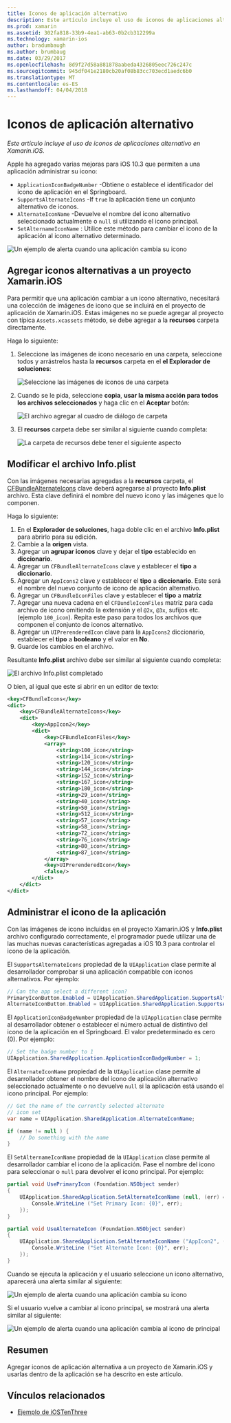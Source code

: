 ```yaml
---
title: Iconos de aplicación alternativo
description: Este artículo incluye el uso de iconos de aplicaciones alternativo en Xamarin.iOS.
ms.prod: xamarin
ms.assetid: 302fa818-33b9-4ea1-ab63-0b2cb312299a
ms.technology: xamarin-ios
author: bradumbaugh
ms.author: brumbaug
ms.date: 03/29/2017
ms.openlocfilehash: 8d9f27d58a881878aabeda4326805eec726c247c
ms.sourcegitcommit: 945df041e2180cb20af08b83cc703ecd1aedc6b0
ms.translationtype: MT
ms.contentlocale: es-ES
ms.lasthandoff: 04/04/2018
---
```

# <a name="alternate-app-icons"></a>Iconos de aplicación alternativo

_Este artículo incluye el uso de iconos de aplicaciones alternativo en Xamarin.iOS._

Apple ha agregado varias mejoras para iOS 10.3 que permiten a una aplicación administrar su icono:

 - `ApplicationIconBadgeNumber` -Obtiene o establece el identificador del icono de aplicación en el Springboard.
 - `SupportsAlternateIcons` -If `true` la aplicación tiene un conjunto alternativo de iconos.
 - `AlternateIconName` -Devuelve el nombre del icono alternativo seleccionado actualmente o `null` si utilizando el icono principal.
 - `SetAlternameIconName` : Utilice este método para cambiar el icono de la aplicación al icono alternativo determinado.

![](alternate-app-icons-images/icons04.png "Un ejemplo de alerta cuando una aplicación cambia su icono")

<a name="Adding-Alternate-Icons" />

## <a name="adding-alternate-icons-to-a-xamarinios-project"></a>Agregar iconos alternativas a un proyecto Xamarin.iOS

Para permitir que una aplicación cambiar a un icono alternativo, necesitará una colección de imágenes de icono que se incluirá en el proyecto de aplicación de Xamarin.iOS. Estas imágenes no se puede agregar al proyecto con típica `Assets.xcassets` método, se debe agregar a la **recursos** carpeta directamente.

Haga lo siguiente:

1. Seleccione las imágenes de icono necesario en una carpeta, seleccione todos y arrástrelos hasta la **recursos** carpeta en el **el Explorador de soluciones**:

    ![](alternate-app-icons-images/icons00.png "Seleccione las imágenes de iconos de una carpeta")

2. Cuando se le pida, seleccione **copia**, **usar la misma acción para todos los archivos seleccionados** y haga clic en el **Aceptar** botón:

    ![](alternate-app-icons-images/icons02.png "El archivo agregar al cuadro de diálogo de carpeta")

3. El **recursos** carpeta debe ser similar al siguiente cuando completa:

    ![](alternate-app-icons-images/icons01.png "La carpeta de recursos debe tener el siguiente aspecto")

<a name="Modifying-the-Info.plist-File" />

## <a name="modifying-the-infoplist-file"></a>Modificar el archivo Info.plist

Con las imágenes necesarias agregadas a la **recursos** carpeta, el [CFBundleAlternateIcons](https://developer.apple.com/library/content/documentation/General/Reference/InfoPlistKeyReference/Articles/CoreFoundationKeys.html#//apple_ref/doc/uid/TP40009249-SW13) clave deberá agregarse al proyecto **Info.plist** archivo. Esta clave definirá el nombre del nuevo icono y las imágenes que lo componen.

Haga lo siguiente:

1. En el **Explorador de soluciones**, haga doble clic en el archivo **Info.plist** para abrirlo para su edición.
2. Cambie a la **origen** vista.
3. Agregar un **agrupar iconos** clave y dejar el **tipo** establecido en **diccionario**.
4. Agregar un `CFBundleAlternateIcons` clave y establecer el **tipo** a **diccionario**.
5. Agregar un `AppIcons2` clave y establecer el **tipo** a **diccionario**. Este será el nombre del nuevo conjunto de icono de aplicación alternativo.
6. Agregar un `CFBundleIconFiles` clave y establecer el **tipo** a **matriz**
7. Agregar una nueva cadena en el `CFBundleIconFiles` matriz para cada archivo de icono omitiendo la extensión y el `@2x`, `@3x`, sufijos etc. (ejemplo `100_icon`). Repita este paso para todos los archivos que componen el conjunto de iconos alternativo.
8. Agregar un `UIPrerenderedIcon` clave para la `AppIcons2` diccionario, establecer el **tipo** a **booleano** y el valor en **No**.
9. Guarde los cambios en el archivo.

Resultante **Info.plist** archivo debe ser similar al siguiente cuando completa:

![](alternate-app-icons-images/icons03.png "El archivo Info.plist completado")

O bien, al igual que este si abrir en un editor de texto:

```xml
<key>CFBundleIcons</key>
<dict>
    <key>CFBundleAlternateIcons</key>
    <dict>
        <key>AppIcon2</key>
        <dict>
            <key>CFBundleIconFiles</key>
            <array>
                <string>100_icon</string>
                <string>114_icon</string>
                <string>120_icon</string>
                <string>144_icon</string>
                <string>152_icon</string>
                <string>167_icon</string>
                <string>180_icon</string>
                <string>29_icon</string>
                <string>40_icon</string>
                <string>50_icon</string>
                <string>512_icon</string>
                <string>57_icon</string>
                <string>58_icon</string>
                <string>72_icon</string>
                <string>76_icon</string>
                <string>80_icon</string>
                <string>87_icon</string>
            </array>
            <key>UIPrerenderedIcon</key>
            <false/>
        </dict>
    </dict>
</dict>
```

<a name="Managing-the-Apps-Icon" />

## <a name="managing-the-apps-icon"></a>Administrar el icono de la aplicación 

Con las imágenes de icono incluidas en el proyecto Xamarin.iOS y **Info.plist** archivo configurado correctamente, el programador puede utilizar una de las muchas nuevas características agregadas a iOS 10.3 para controlar el icono de la aplicación.

El `SupportsAlternateIcons` propiedad de la `UIApplication` clase permite al desarrollador comprobar si una aplicación compatible con iconos alternativos. Por ejemplo:

```csharp
// Can the app select a different icon?
PrimaryIconButton.Enabled = UIApplication.SharedApplication.SupportsAlternateIcons;
AlternateIconButton.Enabled = UIApplication.SharedApplication.SupportsAlternateIcons;
```

El `ApplicationIconBadgeNumber` propiedad de la `UIApplication` clase permite al desarrollador obtener o establecer el número actual de distintivo del icono de la aplicación en el Springboard. El valor predeterminado es cero (0). Por ejemplo:

```csharp
// Set the badge number to 1
UIApplication.SharedApplication.ApplicationIconBadgeNumber = 1;
```

El `AlternateIconName` propiedad de la `UIApplication` clase permite al desarrollador obtener el nombre del icono de aplicación alternativo seleccionado actualmente o no devuelve `null` si la aplicación está usando el icono principal. Por ejemplo:

```csharp
// Get the name of the currently selected alternate
// icon set
var name = UIApplication.SharedApplication.AlternateIconName;

if (name != null ) {
    // Do something with the name
}
```

El `SetAlternameIconName` propiedad de la `UIApplication` clase permite al desarrollador cambiar el icono de la aplicación. Pase el nombre del icono para seleccionar o `null` para devolver el icono principal. Por ejemplo:

```csharp
partial void UsePrimaryIcon (Foundation.NSObject sender)
{
    UIApplication.SharedApplication.SetAlternateIconName (null, (err) => {
        Console.WriteLine ("Set Primary Icon: {0}", err);
    });
}

partial void UseAlternateIcon (Foundation.NSObject sender)
{
    UIApplication.SharedApplication.SetAlternateIconName ("AppIcon2", (err) => {
        Console.WriteLine ("Set Alternate Icon: {0}", err);
    });
}
```

Cuando se ejecuta la aplicación y el usuario seleccione un icono alternativo, aparecerá una alerta similar al siguiente:

![](alternate-app-icons-images/icons04.png "Un ejemplo de alerta cuando una aplicación cambia su icono")

Si el usuario vuelve a cambiar al icono principal, se mostrará una alerta similar al siguiente:

![](alternate-app-icons-images/icons05.png "Un ejemplo de alerta cuando una aplicación cambia al icono de principal")

<a name="Summary" />

## <a name="summary"></a>Resumen

Agregar iconos de aplicación alternativa a un proyecto de Xamarin.iOS y usarlas dentro de la aplicación se ha descrito en este artículo.



## <a name="related-links"></a>Vínculos relacionados

- [Ejemplo de iOSTenThree](https://developer.xamarin.com/samples/ios/iOS10/iOSTenThree)
